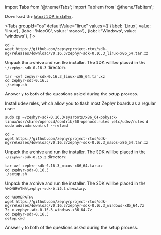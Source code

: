 import Tabs from '@theme/Tabs';
import TabItem from '@theme/TabItem';

Download the [latest SDK installer](https://github.com/zephyrproject-rtos/sdk-ng/releases):

<Tabs
groupId="os"
defaultValue="linux"
values={[
{label: 'Linux', value: 'linux'},
{label: 'MacOS', value: 'macos'},
{label: 'Windows', value: 'windows'},
]}>
<TabItem value="linux">

```console
cd ~
wget https://github.com/zephyrproject-rtos/sdk-ng/releases/download/v0.16.3/zephyr-sdk-0.16.3_linux-x86_64.tar.xz
```

Unpack the archive and run the installer. The SDK will be placed in the `~/zephyr-sdk-0.16.3` directory:

```console
tar -xvf zephyr-sdk-0.16.3_linux-x86_64.tar.xz
cd zephyr-sdk-0.16.3
./setup.sh
```

Answer `y` to both of the questions asked during the setup process.

Install udev rules, which allow you to flash most Zephyr boards as a regular user:

```console
sudo cp ~/zephyr-sdk-0.16.3/sysroots/x86_64-pokysdk-linux/usr/share/openocd/contrib/60-openocd.rules /etc/udev/rules.d
sudo udevadm control --reload
```

</TabItem>
<TabItem value="macos">

```console
cd ~
wget https://github.com/zephyrproject-rtos/sdk-ng/releases/download/v0.16.3/zephyr-sdk-0.16.3_macos-x86_64.tar.xz
```

Unpack the archive and run the installer. The SDK will be placed in the `~/zephyr-sdk-0.15.2` directory:

```console
tar xvf zephyr-sdk-0.16.3_macos-x86_64.tar.xz
cd zephyr-sdk-0.16.3
./setup.sh
```

</TabItem>
<TabItem value="windows">

Unpack the archive and run the installer. The SDK will be placed in the `%HOMEPATH%\zephyr-sdk-0.15.2` directory:

```console
cd %HOMEPATH%
wget https://github.com/zephyrproject-rtos/sdk-ng/releases/download/v0.16.3/zephyr-sdk-0.16.3_windows-x86_64.7z
7z x zephyr-sdk-0.16.3_windows-x86_64.7z
cd zephyr-sdk-0.16.3
setup.cmd
```

Answer `y` to both of the questions asked during the setup process.

</TabItem>
</Tabs>
